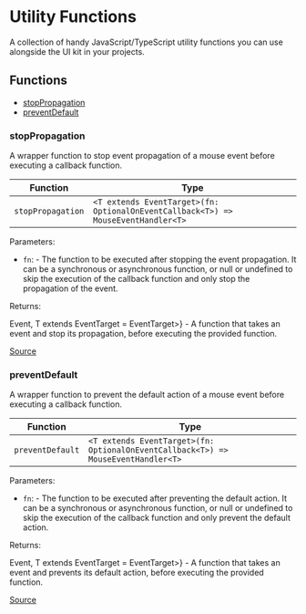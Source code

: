# Utility Functions

A collection of handy JavaScript/TypeScript utility functions you can use alongside the UI kit in your projects.

<!-- TSDOC_START -->

## Functions

- [stopPropagation](#stoppropagation)
- [preventDefault](#preventdefault)

### stopPropagation

A wrapper function to stop event propagation of a mouse event before executing a callback function.

| Function          | Type                                                                              |
| ----------------- | --------------------------------------------------------------------------------- |
| `stopPropagation` | `<T extends EventTarget>(fn: OptionalOnEventCallback<T>) => MouseEventHandler<T>` |

Parameters:

- `fn`: - The function to be executed after stopping the event propagation. It can be a synchronous or asynchronous function, or null or undefined to skip the execution of the callback function and only stop the propagation of the event.

Returns:

Event, T extends EventTarget = EventTarget>} - A function that takes an event and stop its propagation, before executing the provided function.

[Source](https://github.com/dfinity/gix-components/tree/main/src/lib/utils/event-modifiers.utils.ts#L21)

### preventDefault

A wrapper function to prevent the default action of a mouse event before executing a callback function.

| Function         | Type                                                                              |
| ---------------- | --------------------------------------------------------------------------------- |
| `preventDefault` | `<T extends EventTarget>(fn: OptionalOnEventCallback<T>) => MouseEventHandler<T>` |

Parameters:

- `fn`: - The function to be executed after preventing the default action. It can be a synchronous or asynchronous function, or null or undefined to skip the execution of the callback function and only prevent the default action.

Returns:

Event, T extends EventTarget = EventTarget>} - A function that takes an event and prevents its default action, before executing the provided function.

[Source](https://github.com/dfinity/gix-components/tree/main/src/lib/utils/event-modifiers.utils.ts#L37)

<!-- TSDOC_END -->

<style lang="scss">
    ul + p {
        padding: var(--padding) 0;
    }
</style>
